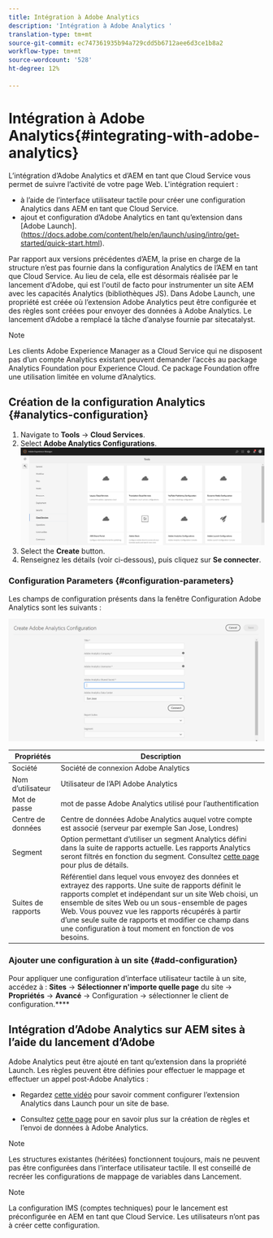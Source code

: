 ```yaml
---
title: Intégration à Adobe Analytics
description: 'Intégration à Adobe Analytics '
translation-type: tm+mt
source-git-commit: ec747361935b94a729cdd5b6712aee6d3ce1b8a2
workflow-type: tm+mt
source-wordcount: '528'
ht-degree: 12%

---
```



# Intégration à Adobe Analytics{#integrating-with-adobe-analytics}

L’intégration d’Adobe Analytics et d’AEM en tant que Cloud Service vous permet de suivre l’activité de votre page Web. L&#39;intégration requiert :

* à l’aide de l’interface utilisateur tactile pour créer une configuration Analytics dans AEM en tant que Cloud Service.
* ajout et configuration d’Adobe Analytics en tant qu’extension dans [Adobe Launch].(https://docs.adobe.com/content/help/en/launch/using/intro/get-started/quick-start.html).

Par rapport aux versions précédentes d’AEM, la prise en charge de la structure n’est pas fournie dans la configuration Analytics de l’AEM en tant que Cloud Service. Au lieu de cela, elle est désormais réalisée par le lancement d&#39;Adobe, qui est l&#39;outil de facto pour instrumenter un site AEM avec les capacités Analytics (bibliothèques JS). Dans Adobe Launch, une propriété est créée où l’extension Adobe Analytics peut être configurée et des règles sont créées pour envoyer des données à Adobe Analytics. Le lancement d’Adobe a remplacé la tâche d’analyse fournie par sitecatalyst.

>[!NOTE]
>
>Les clients Adobe Experience Manager as a Cloud Service qui ne disposent pas d’un compte Analytics existant peuvent demander l’accès au package Analytics Foundation pour Experience Cloud. Ce package Foundation offre une utilisation limitée en volume d’Analytics.

## Création de la configuration Analytics {#analytics-configuration}

1. Navigate to **Tools** → **Cloud Services**.
2. Select **Adobe Analytics Configurations**.
   ![Fenêtre](assets/analytics_screen.png "Fenêtre AnalyticsAnalytics")
3. Select the **Create** button.
4. Renseignez les détails (voir ci-dessous), puis cliquez sur **Se connecter**.

### Configuration Parameters {#configuration-parameters}

Les champs de configuration présents dans la fenêtre Configuration Adobe Analytics sont les suivants :

![Paramètres](assets/properties_field.png "de configurationParamètres de configuration")

| Propriétés | Description |
|---|---|
| Société | Société de connexion Adobe Analytics |
| Nom d’utilisateur | Utilisateur de l’API Adobe Analytics |
| Mot de passe | mot de passe Adobe Analytics utilisé pour l’authentification |
| Centre de données | Centre de données Adobe Analytics auquel votre compte est associé (serveur par exemple San Jose, Londres) |
| Segment | Option permettant d’utiliser un segment Analytics défini dans la suite de rapports actuelle. Les rapports Analytics seront filtrés en fonction du segment. Consultez [cette page](https://docs.adobe.com/content/help/en/analytics/components/segmentation/seg-overview.html) pour plus de détails. |
| Suites de rapports | Référentiel dans lequel vous envoyez des données et extrayez des rapports. Une suite de rapports définit le rapports complet et indépendant sur un site Web choisi, un ensemble de sites Web ou un sous-ensemble de pages Web. Vous pouvez vue les rapports récupérés à partir d’une seule suite de rapports et modifier ce champ dans une configuration à tout moment en fonction de vos besoins. |

### Ajouter une configuration à un site {#add-configuration}

Pour appliquer une configuration d’interface utilisateur tactile à un site, accédez à : **Sites** → **Sélectionner n&#39;importe quelle page** du site → **Propriétés** → **Avancé** → Configuration → sélectionner le client de configuration.****

## Intégration d’Adobe Analytics sur AEM sites à l’aide du lancement d’Adobe

Adobe Analytics peut être ajouté en tant qu’extension dans la propriété Launch. Les règles peuvent être définies pour effectuer le mappage et effectuer un appel post-Adobe Analytics :

* Regardez [cette vidéo](https://docs.adobe.com/content/help/en/analytics-learn/tutorials/implementation/via-adobe-launch/basic-configuration-of-the-analytics-launch-extension.html) pour savoir comment configurer l’extension Analytics dans Launch pour un site de base.

* Consultez [cette page](https://docs.adobe.com/content/help/en/core-services-learn/implementing-in-websites-with-launch/implement-solutions/analytics.html) pour en savoir plus sur la création de règles et l’envoi de données à Adobe Analytics.

>[!NOTE]
>
>Les structures existantes (héritées) fonctionnent toujours, mais ne peuvent pas être configurées dans l’interface utilisateur tactile. Il est conseillé de recréer les configurations de mappage de variables dans Lancement.

>[!NOTE]
>
>La configuration IMS (comptes techniques) pour le lancement est préconfigurée en AEM en tant que Cloud Service. Les utilisateurs n’ont pas à créer cette configuration.
